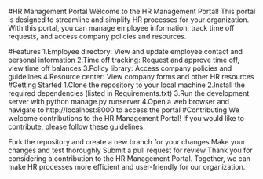 #HR Management Portal
Welcome to the HR Management Portal! This portal is designed to streamline and simplify HR processes for your organization. With this portal, you can manage employee information, track time off requests, and access company policies and resources.

#Features
1.Employee directory: View and update employee contact and personal information
2.Time off tracking: Request and approve time off, view time off balances
3.Policy library: Access company policies and guidelines
4.Resource center: View company forms and other HR resources
#Getting Started
1.Clone the repository to your local machine
2.Install the required dependencies (listed in Requirements.txt)
3.Run the development server with python manage.py runserver
4.Open a web browser and navigate to http://localhost:8000 to access the portal
#Contributing
We welcome contributions to the HR Management Portal! If you would like to contribute, please follow these guidelines:

Fork the repository and create a new branch for your changes
Make your changes and test thoroughly 
Submit a pull request for review
Thank you for considering a contribution to the HR Management Portal. Together, we can make HR processes more efficient and user-friendly for our organization.


